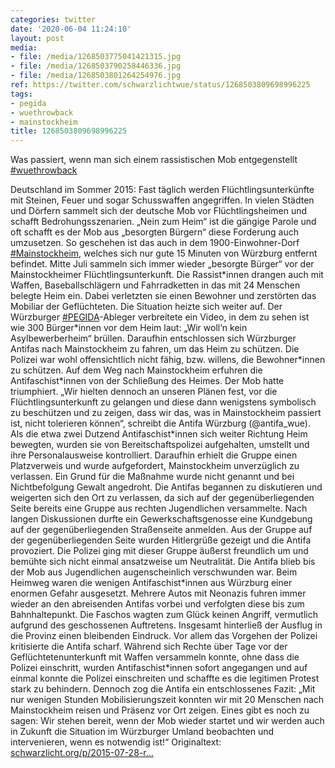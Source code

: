 ```yaml
---
categories: twitter
date: '2020-06-04 11:24:10'
layout: post
media:
- file: /media/1268503775041421315.jpg
- file: /media/1268503790258446336.jpg
- file: /media/1268503801264254976.jpg
ref: https://twitter.com/schwarzlichtwue/status/1268503809698996225
tags:
- pegida
- wuethrowback
- mainstockheim
title: 1268503809698996225
---
```

Was passiert, wenn man sich einem rassistischen Mob entgegenstellt [#wuethrowback](/t/wuethrowback)



Deutschland im Sommer 2015: Fast täglich werden Flüchtlingsunterkünfte mit Steinen, Feuer und sogar Schusswaffen angegriffen. 
In vielen Städten und Dörfern sammelt sich der deutsche Mob vor Flüchtlingsheimen und schafft Bedrohungsszenarien. „Nein zum Heim“ ist die gängige Parole und oft schafft es der Mob aus „besorgten Bürgern“ diese Forderung auch umzusetzen.
So geschehen ist das auch in dem 1900-Einwohner-Dorf [#Mainstockheim](/t/mainstockheim), welches sich nur gute 15 Minuten von Würzburg entfernt befindet.
Mitte Juli sammeln sich immer wieder „besorgte Bürger“ vor der Mainstockheimer Flüchtlingsunterkunft. Die Rassist\*innen drangen auch mit Waffen, Baseballschlägern und Fahrradketten in das mit 24 Menschen belegte Heim ein.
Dabei verletzten sie einen Bewohner und zerstörten das Mobiliar der Geflüchteten. Die Situation heizte sich weiter auf. Der Würzburger [#PEGIDA](/t/pegida)-Ableger verbreitete ein Video, in dem zu sehen ist wie 300 Bürger\*innen vor dem Heim laut: „Wir woll‘n kein Asylbewerberheim“ brüllen.
Daraufhin entschlossen sich Würzburger Antifas nach Mainstockheim zu fahren, um das Heim zu schützen. Die Polizei war wohl offensichtlich nicht fähig, bzw. willens, die Bewohner\*innen zu schützen.
Auf dem Weg nach Mainstockheim erfuhren die Antifaschist\*innen von der Schließung des Heimes. Der Mob hatte triumphiert.
„Wir hielten dennoch an unseren Plänen fest, vor die Flüchtlingsunterkunft zu gelangen und diese dann wenigstens symbolisch zu beschützen und zu zeigen, dass wir das, was in Mainstockheim passiert ist, nicht tolerieren können“, schreibt die Antifa Würzburg (@antifa_wue).
Als die etwa zwei Dutzend Antifaschist\*innen sich weiter Richtung Heim bewegten, wurden sie von Bereitschaftspolizei aufgehalten, umstellt und ihre Personalausweise kontrolliert.
Daraufhin erhielt die Gruppe einen Platzverweis und wurde aufgefordert, Mainstockheim unverzüglich zu verlassen. Ein Grund für die Maßnahme wurde nicht genannt und bei Nichtbefolgung Gewalt angedroht.
Die Antifas begannen zu diskutieren und weigerten sich den Ort zu verlassen, da sich auf der gegenüberliegenden Seite bereits eine Gruppe aus rechten Jugendlichen versammelte.
Nach langen Diskussionen durfte ein Gewerkschaftsgenosse eine Kundgebung auf der gegenüberliegenden Straßenseite anmelden. Aus der Gruppe auf der gegenüberliegenden Seite wurden Hitlergrüße gezeigt und die Antifa provoziert.
Die Polizei ging mit dieser Gruppe äußerst freundlich um und bemühte sich nicht einmal ansatzweise um Neutralität.
Die Antifa blieb bis der Mob aus Jugendlichen augenscheinlich verschwunden war. Beim Heimweg waren die wenigen Antifaschist\*innen aus Würzburg einer enormen Gefahr ausgesetzt.
Mehrere Autos mit Neonazis fuhren immer wieder an den abreisenden Antifas vorbei und verfolgten diese bis zum Bahnhaltepunkt. Die Faschos wagten zum Glück keinen Angriff, vermutlich aufgrund des geschossenen Auftretens.
Insgesamt hinterließ der Ausflug in die Provinz einen bleibenden Eindruck. Vor allem das Vorgehen der Polizei kritisierte die Antifa scharf.
Während sich Rechte über Tage vor der Geflüchtetenunterkunft mit Waffen versammeln konnte, ohne dass die Polizei einschritt, wurden Antifaschist\*innen sofort angegangen und auf einmal konnte die Polizei einschreiten und schaffte es die legitimen Protest stark zu behindern.
Dennoch zog die Antifa ein entschlossenes Fazit: „Mit nur wenigen Stunden Mobilisierungszeit konnten wir mit 20 Menschen nach Mainstockheim reisen und Präsenz vor Ort zeigen.
Eines gibt es noch zu sagen: Wir stehen bereit, wenn der Mob wieder startet und wir werden auch in Zukunft die Situation im Würzburger Umland beobachten und intervenieren, wenn es notwendig ist!“
Originaltext: [schwarzlicht.org/p/2015-07-28-r…](https://schwarzlicht.org/p/2015-07-28-rassistische-ausschreitungen-in-mainstockheim.html)